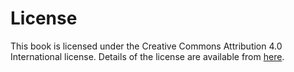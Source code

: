 # License

This book is licensed under the Creative Commons Attribution 4.0 International
license. Details of the license are available from
[here](http://creativecommons.org/licenses/by/4.0/).
